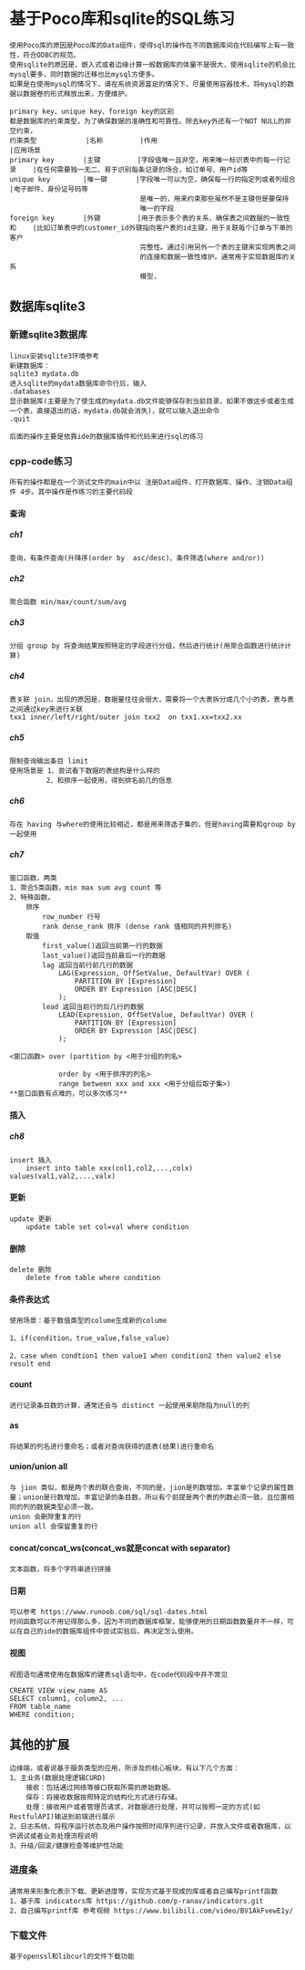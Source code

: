 # 基于Poco库和sqlite的SQL练习

    使用Poco库的原因是Poco库的Data组件，使得sql的操作在不同数据库间在代码编写上有一致性，符合ODBC的规范。
    使用sqlite的原因是，嵌入式或者边缘计算一般数据库的体量不是很大，使用sqlite的机会比mysql要多，同时数据的迁移也比mysql方便多。
    如果是在使用mysql的情况下，请在系统资源富足的情况下，尽量使用容器技术，将mysql的数据以数据卷的形式释放出来，方便维护。

    primary key、unique key、foreign key的区别
    都是数据库的约束类型，为了确保数据的准确性和可靠性。除去key外还有一个NOT NULL的非空约束，
    约束类型            |名称         |作用                                     |应用场景
    primary key       |主键         |字段值唯一且非空，用来唯一标识表中的每一行记录    |在任何需要独一无二、易于识别每条记录的场合，如订单号、用户id等
    unique key        |唯一键       |字段唯一可以为空，确保每一行的指定列或者列组合    |电子邮件、身份证号码等
                                    是唯一的，用来约束那些虽然不是主键但是要保持
                                    唯一的字段
    foreign key       |外键         |用于表示多个表的关系，确保表之间数据的一致性和    |比如订单表中的customer_id外键指向客户表的id主键，用于关联每个订单与下单的客户
                                    完整性。通过引用另外一个表的主键来实现两表之间
                                    的连接和数据一致性维护。通常用于实现数据库的关系
                                    模型，

## 数据库sqlite3


### 新建sqlite3数据库

    linux安装sqlite3环境参考 
    新建数据库：
    sqlite3 mydata.db
    进入sqlite的mydata数据库命令行后，输入
    .databases
    显示数据库(主要是为了使生成的mydata.db文件能够保存到当前目录，如果不做这步或者生成一个表，直接退出的话，mydata.db就会消失)，就可以输入退出命令
    .quit 
    
    后面的操作主要是依靠ide的数据库插件和代码来进行sql的练习

### cpp-code练习

    所有的操作都是在一个测试文件的main中以 注册Data组件、打开数据库、操作、注销Data组件 4步。其中操作是作练习的主要代码段

#### 查询
##### ch1

    查询，有条件查询(升降序(order by  asc/desc)、条件筛选(where and/or))

##### ch2

    聚合函数 min/max/count/sum/avg
    
##### ch3

    分组 group by 将查询结果按照特定的字段进行分组，然后进行统计(用聚合函数进行统计计算)

##### ch4

    表关联 join，出现的原因是，数据量往往会很大，需要将一个大表拆分成几个小的表，表与表之间通过key来进行关联
    txx1 inner/left/right/outer join txx2  on txx1.xx=txx2.xx

##### ch5

    限制查询输出条目 limit
    使用场景是 1、尝试看下数据的表结构是什么样的
             2、和排序一起使用，得到排名前几的信息
    
##### ch6

    存在 having 与where的使用比较相近，都是用来筛选子集的，但是having需要和group by 一起使用

##### ch7

    窗口函数，两类
    1、聚合5类函数，min max sum avg count 等
    2、特殊函数，
        排序 
            row_number 行号
            rank dense_rank 排序 (dense rank 值相同的并列排名)
        取值
            first_value()返回当前第一行的数据
            last_value()返回当前最后一行的数据
            lag 返回当前行前几行的数据
                LAG(Expression, OffSetValue, DefaultVar) OVER (
                    PARTITION BY [Expression]
                    ORDER BY Expression [ASC|DESC]
                );
            lead 返回当前行的后几行的数据
                LEAD(Expression, OffSetValue, DefaultVar) OVER (
                    PARTITION BY [Expression]
                    ORDER BY Expression [ASC|DESC]
                );

    <窗口函数> over (partition by <用于分组的列名>

                order by <用于排序的列名>
                range between xxx and xxx <用于分组后取子集>)
    **窗口函数有点难的，可以多次练习**
        
#### 插入

##### ch8

    insert 插入
        insert into table xxx(col1,col2,...,colx) values(val1,val2,...,valx)

#### 更新
    
    update 更新
        update table set col=val where condition

#### 删除

    delete 删除
        delete from table where condition

#### 条件表达式

    使用场景：基于数值类型的colume生成新的colume

    1、if(condition，true_value,false_value)

    2、case when condtion1 then value1 when condition2 then value2 else result end

#### count

    进行记录条目数的计算，通常还会与 distinct 一起使用来剔除指为null的列

#### as

    将结果的列名进行重命名；或者对查询获得的底表(结果)进行重命名

#### union/union all
    
    与 jion 类似，都是两个表的联合查询，不同的是，jion是列数增加，丰富单个记录的属性数量；union是行数增加，丰富记录的条目数，所以有个前提是两个表的列数必须一致，且位置相同的列的数据类型必须一致。
    union 会删除重复的行
    union all 会保留重复的行

#### concat/concat_ws(concat_ws就是concat with separator)

    文本函数，将多个字符串进行拼接

#### 日期

    可以参考 https://www.runoob.com/sql/sql-dates.html
    时间函数可以不用记得那么多，因为不同的数据库框架，能够使用的日期函数数量并不一样，可以在自己的ide的数据库组件中尝试实验后，再决定怎么使用。
    
#### 视图

    视图语句通常使用在数据库的建表sql语句中，在code代码段中并不常见

    CREATE VIEW view_name AS
    SELECT column1, column2, ...
    FROM table_name
    WHERE condition;

## 其他的扩展
    
    边缘端，或者说基于服务类型的应用，所涉及的核心板块，有以下几个方面：
    1、主业务(数据处理逻辑CURD)
        接收：包括通过网络等接口获取所需的原始数据。
        保存：将接收数据按照特定的结构化方式进行存储。
        处理：接收用户或者管理员请求，对数据进行处理，并可以按照一定的方式(如RestfulAPI)输送到前端进行展示
    2、日志系统，将程序运行状态及用户操作按照时间序列进行记录，并放入文件或者数据库，以供调试或者业务处理流程说明
    3、升级/回滚/健康检查等维护性功能

### 进度条

    通常用来形象化表示下载、更新进度等，实现方式基于现成的库或者自己编写printf函数
    1、基于库 indicators库 https://github.com/p-ranav/indicators.git
    2、自己编写printf库 参考视频 https://www.bilibili.com/video/BV1AkFvewE1y/

### 下载文件

    基于openssl和libcurl的文件下载功能
